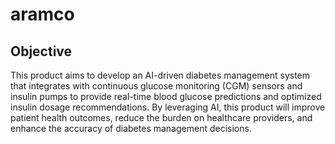 # aramco

## Objective
This product aims to develop an AI-driven diabetes management system that integrates with continuous glucose monitoring (CGM) sensors and insulin pumps to provide real-time blood glucose predictions and optimized insulin dosage recommendations. By leveraging AI, this product will improve patient health outcomes, reduce the burden on healthcare providers, and enhance the accuracy of diabetes management decisions.
